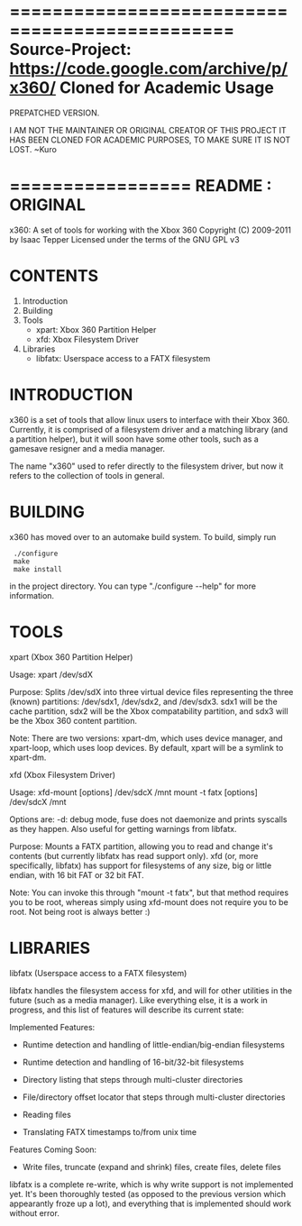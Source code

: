 ===============================================
Source-Project: https://code.google.com/archive/p/x360/
Cloned for Academic Usage
=======================================
PREPATCHED VERSION.

I AM NOT THE MAINTAINER OR ORIGINAL CREATOR OF THIS PROJECT
IT HAS BEEN CLONED FOR ACADEMIC PURPOSES, TO MAKE SURE IT IS
NOT LOST. ~Kuro

=================
README : ORIGINAL 
===================

x360: A set of tools for working with the Xbox 360
Copyright (C) 2009-2011 by Isaac Tepper
Licensed under the terms of the GNU GPL v3


CONTENTS
========

1. Introduction
2. Building
3. Tools
   * xpart: Xbox 360 Partition Helper
   * xfd: Xbox Filesystem Driver
4. Libraries
   * libfatx: Userspace access to a FATX filesystem


INTRODUCTION
============

x360 is a set of tools that allow linux users to interface with their
Xbox 360. Currently, it is comprised of a filesystem driver and a
matching library (and a partition helper), but it will soon have some
other tools, such as a gamesave resigner and a media manager.

The name "x360" used to refer directly to the filesystem driver, but
now it refers to the collection of tools in general.



BUILDING
========

x360 has moved over to an automake build system. To build, simply run

     ./configure
     make
     make install

in the project directory. You can type "./configure --help" for more
information.



TOOLS
=====

xpart (Xbox 360 Partition Helper)

Usage: xpart /dev/sdX

Purpose: Splits /dev/sdX into three virtual device files representing
the three (known) partitions: /dev/sdx1, /dev/sdx2, and
/dev/sdx3. sdx1 will be the cache partition, sdx2 will be the Xbox
compatability partition, and sdx3 will be the Xbox 360 content
partition.

Note: There are two versions: xpart-dm, which uses device manager,
and xpart-loop, which uses loop devices. By default, xpart will be a
symlink to xpart-dm.



xfd (Xbox Filesystem Driver)

Usage: xfd-mount [options] /dev/sdcX /mnt
       mount -t fatx [options] /dev/sdcX /mnt

Options are: -d: debug mode, fuse does not daemonize and prints
syscalls as they happen. Also useful for getting warnings from
libfatx.

Purpose: Mounts a FATX partition, allowing you to read and change it's
contents (but currently libfatx has read support only). xfd (or, more
specifically, libfatx) has support for filesystems of any size, big or
little endian, with 16 bit FAT or 32 bit FAT.

Note: You can invoke this through "mount -t fatx", but that method
requires you to be root, whereas simply using xfd-mount does not
require you to be root. Not being root is always better :)



LIBRARIES
=========

libfatx (Userspace access to a FATX filesystem)

libfatx handles the filesystem access for xfd, and will for other
utilities in the future (such as a media manager). Like everything
else, it is a work in progress, and this list of features will
describe its current state:

Implemented Features:

* Runtime detection and handling of little-endian/big-endian
  filesystems

* Runtime detection and handling of 16-bit/32-bit filesystems

* Directory listing that steps through multi-cluster directories

* File/directory offset locator that steps through multi-cluster
  directories

* Reading files

* Translating FATX timestamps to/from unix time

Features Coming Soon:

* Write files, truncate (expand and shrink) files, create files,
  delete files

libfatx is a complete re-write, which is why write support is not
implemented yet. It's been thoroughly tested (as opposed to the
previous version which appearantly froze up a lot), and everything
that is implemented should work without error.
